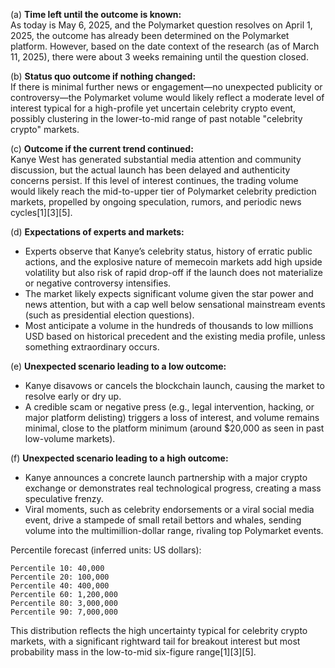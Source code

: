 (a) **Time left until the outcome is known:**  
As today is May 6, 2025, and the Polymarket question resolves on April 1, 2025, the outcome has already been determined on the Polymarket platform. However, based on the date context of the research (as of March 11, 2025), there were about 3 weeks remaining until the question closed.

(b) **Status quo outcome if nothing changed:**  
If there is minimal further news or engagement—no unexpected publicity or controversy—the Polymarket volume would likely reflect a moderate level of interest typical for a high-profile yet uncertain celebrity crypto event, possibly clustering in the lower-to-mid range of past notable "celebrity crypto" markets.

(c) **Outcome if the current trend continued:**  
Kanye West has generated substantial media attention and community discussion, but the actual launch has been delayed and authenticity concerns persist. If this level of interest continues, the trading volume would likely reach the mid-to-upper tier of Polymarket celebrity prediction markets, propelled by ongoing speculation, rumors, and periodic news cycles[1][3][5].

(d) **Expectations of experts and markets:**  
- Experts observe that Kanye’s celebrity status, history of erratic public actions, and the explosive nature of memecoin markets add high upside volatility but also risk of rapid drop-off if the launch does not materialize or negative controversy intensifies.
- The market likely expects significant volume given the star power and news attention, but with a cap well below sensational mainstream events (such as presidential election questions).
- Most anticipate a volume in the hundreds of thousands to low millions USD based on historical precedent and the existing media profile, unless something extraordinary occurs.

(e) **Unexpected scenario leading to a low outcome:**  
- Kanye disavows or cancels the blockchain launch, causing the market to resolve early or dry up.  
- A credible scam or negative press (e.g., legal intervention, hacking, or major platform delisting) triggers a loss of interest, and volume remains minimal, close to the platform minimum (around $20,000 as seen in past low-volume markets).

(f) **Unexpected scenario leading to a high outcome:**  
- Kanye announces a concrete launch partnership with a major crypto exchange or demonstrates real technological progress, creating a mass speculative frenzy.
- Viral moments, such as celebrity endorsements or a viral social media event, drive a stampede of small retail bettors and whales, sending volume into the multimillion-dollar range, rivaling top Polymarket events.

Percentile forecast (inferred units: US dollars):

```
Percentile 10: 40,000
Percentile 20: 100,000
Percentile 40: 400,000
Percentile 60: 1,200,000
Percentile 80: 3,000,000
Percentile 90: 7,000,000
```

This distribution reflects the high uncertainty typical for celebrity crypto markets, with a significant rightward tail for breakout interest but most probability mass in the low-to-mid six-figure range[1][3][5].